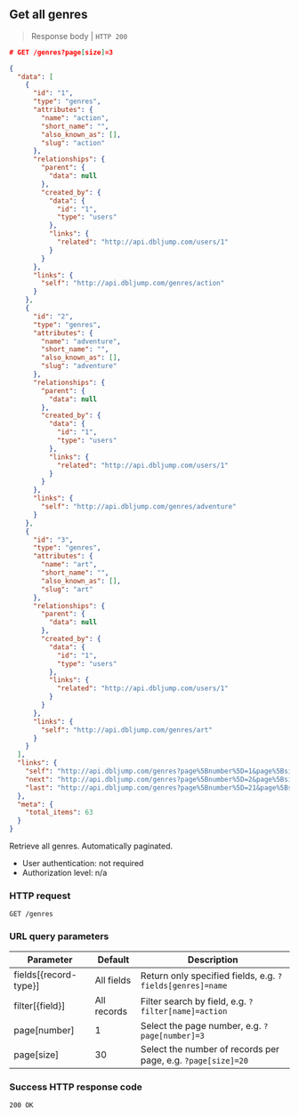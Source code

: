 ## Get all genres

> Response body | `HTTP 200`

```JSON
# GET /genres?page[size]=3

{
  "data": [
    {
      "id": "1",
      "type": "genres",
      "attributes": {
        "name": "action",
        "short_name": "",
        "also_known_as": [],
        "slug": "action"
      },
      "relationships": {
        "parent": {
          "data": null
        },
        "created_by": {
          "data": {
            "id": "1",
            "type": "users"
          },
          "links": {
            "related": "http://api.dbljump.com/users/1"
          }
        }
      },
      "links": {
        "self": "http://api.dbljump.com/genres/action"
      }
    },
    {
      "id": "2",
      "type": "genres",
      "attributes": {
        "name": "adventure",
        "short_name": "",
        "also_known_as": [],
        "slug": "adventure"
      },
      "relationships": {
        "parent": {
          "data": null
        },
        "created_by": {
          "data": {
            "id": "1",
            "type": "users"
          },
          "links": {
            "related": "http://api.dbljump.com/users/1"
          }
        }
      },
      "links": {
        "self": "http://api.dbljump.com/genres/adventure"
      }
    },
    {
      "id": "3",
      "type": "genres",
      "attributes": {
        "name": "art",
        "short_name": "",
        "also_known_as": [],
        "slug": "art"
      },
      "relationships": {
        "parent": {
          "data": null
        },
        "created_by": {
          "data": {
            "id": "1",
            "type": "users"
          },
          "links": {
            "related": "http://api.dbljump.com/users/1"
          }
        }
      },
      "links": {
        "self": "http://api.dbljump.com/genres/art"
      }
    }
  ],
  "links": {
    "self": "http://api.dbljump.com/genres?page%5Bnumber%5D=1&page%5Bsize%5D=3",
    "next": "http://api.dbljump.com/genres?page%5Bnumber%5D=2&page%5Bsize%5D=3",
    "last": "http://api.dbljump.com/genres?page%5Bnumber%5D=21&page%5Bsize%5D=3"
  },
  "meta": {
    "total_items": 63
  }
}
```

Retrieve all genres. Automatically paginated.

* User authentication: not required
* Authorization level: n/a

### HTTP request

`GET /genres`

### URL query parameters

Parameter | Default | Description
--------- | ------- | -----------
fields[{record-type}] | All fields | Return only specified fields, e.g. `?fields[genres]=name`
filter[{field}] | All records | Filter search by field, e.g. `?filter[name]=action`
page[number] | 1 | Select the page number, e.g. `?page[number]=3`
page[size] | 30 | Select the number of records per page, e.g. `?page[size]=20`

### Success HTTP response code

`200 OK`
